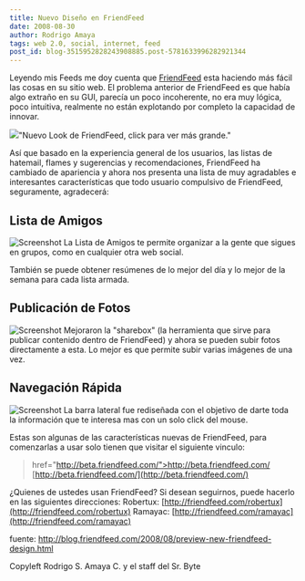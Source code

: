```yaml
---
title: Nuevo Diseño en FriendFeed
date: 2008-08-30
author: Rodrigo Amaya
tags: web 2.0, social, internet, feed
post_id: blog-3515952828243908885.post-5781633996282921344
---
```


Leyendo mis Feeds me doy cuenta que [FriendFeed](http://http://www.srbyte.com/2008/08/que-es-friendfeed.html) esta haciendo más fácil las cosas en su sitio web. El problema anterior de FriendFeed es que había algo extraño en su GUI, parecía un poco incoherente, no era muy lógica, poco intuitiva, realmente no están explotando por completo la capacidad de innovar.

[![](http://3.bp.blogspot.com/_ayvorITawE4/SLl4nXKmWvI/AAAAAAAABM4/oNV_RlmFa6g/s400/beta.friendfeed.png)](http://3.bp.blogspot.com/_ayvorITawE4/SLl4nXKmWvI/AAAAAAAABM4/oNV_RlmFa6g/s1600-h/beta.friendfeed.png)"Nuevo Look de FriendFeed, click para ver más grande."

Así que basado en la experiencia general de los usuarios, las listas de hatemail, flames y sugerencias y recomendaciones, FriendFeed ha cambiado de apariencia y ahora nos presenta una lista de muy agradables e interesantes características que todo usuario compulsivo de FriendFeed, seguramente, agradecerá:

## Lista de Amigos
![Screenshot](http://beta.friendfeed.com/static/images/tour-friendlists.jpg?v=7423a87b8f3b08877ade597a0dfd0db6) La Lista de Amigos te permite organizar a la gente que sigues en grupos, como en cualquier otra web social.

También se puede obtener resúmenes de lo mejor del día y lo mejor de la semana para cada lista armada.

## Publicación de Fotos
![Screenshot](http://beta.friendfeed.com/static/images/tour-photos.jpg?v=42c69e6008c761c94f9ef4f16f0fdc26) Mejoraron la "sharebox" (la herramienta que sirve para publicar contenido dentro de FriendFeed) y ahora se pueden subir fotos directamente a esta. Lo mejor es que permite subir varias imágenes de una vez.

## Navegación Rápida

![Screenshot](http://beta.friendfeed.com/static/images/tour-rooms.jpg?v=bd6948206ef3686f5464e72b272a1e74) La barra lateral fue rediseñada con el objetivo de darte toda la información que te interesa mas con un solo click del mouse.

Estas son algunas de las características nuevas de FriendFeed, para comenzarlas a usar solo tienen que visitar el siguiente vinculo:
> href="http://beta.friendfeed.com/">http://beta.friendfeed.com/
[http://beta.friendfeed.com/](http://beta.friendfeed.com/)

¿Quienes de ustedes usan FriendFeed? Si desean seguirnos, puede hacerlo en las siguientes direcciones: Robertux: [http://friendfeed.com/robertux](http://friendfeed.com/robertux) Ramayac: [http://friendfeed.com/ramayac](http://friendfeed.com/ramayac)

fuente: http://blog.friendfeed.com/2008/08/preview-new-friendfeed-design.html

Copyleft Rodrigo S. Amaya C. y el staff del Sr. Byte